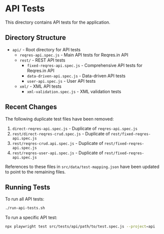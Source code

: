 # API Tests

This directory contains API tests for the application.

## Directory Structure

- `api/` - Root directory for API tests
  - `reqres-api.spec.js` - Main API tests for Reqres.in API
  - `rest/` - REST API tests
    - `fixed-reqres-api.spec.js` - Comprehensive API tests for Reqres.in API
    - `data-driven-api.spec.js` - Data-driven API tests
    - `user-api.spec.js` - User API tests
  - `xml/` - XML API tests
    - `xml-validation.spec.js` - XML validation tests

## Recent Changes

The following duplicate test files have been removed:

1. `direct-reqres-api.spec.js` - Duplicate of `reqres-api.spec.js`
2. `rest/direct-reqres-crud.spec.js` - Duplicate of `rest/fixed-reqres-api.spec.js`
3. `rest/reqres-crud.api.spec.js` - Duplicate of `rest/fixed-reqres-api.spec.js`
4. `rest/reqres-user-api.spec.js` - Duplicate of `rest/fixed-reqres-api.spec.js`

References to these files in `src/data/test-mapping.json` have been updated to point to the remaining files.

## Running Tests

To run all API tests:

```bash
./run-api-tests.sh
```

To run a specific API test:

```bash
npx playwright test src/tests/api/path/to/test.spec.js --project=api
```